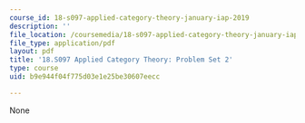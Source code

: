 ```yaml
---
course_id: 18-s097-applied-category-theory-january-iap-2019
description: ''
file_location: /coursemedia/18-s097-applied-category-theory-january-iap-2019/b9e944f04f775d03e1e25be30607eecc_18-s097iap19ps2.pdf
file_type: application/pdf
layout: pdf
title: '18.S097 Applied Category Theory: Problem Set 2'
type: course
uid: b9e944f04f775d03e1e25be30607eecc

---
```

None